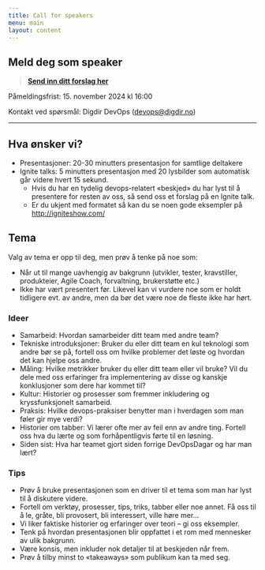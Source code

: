 ```yaml
---
title: Call for speakers
menu: main
layout: content
---
```


## Meld deg som speaker
<!-- Påmelding: https://forms.office.com/r/nSqnkY2gJr  -->

> [**Send inn ditt forslag her**](https://event.checkin.no/80101/pamelding-innlegg-devopsdagar-2024)

Påmeldingsfrist: 15. november 2024 kl 16:00

Kontakt ved spørsmål: Digdir DevOps (devops@digdir.no)

--- 



## Hva ønsker vi?
* Presentasjoner: 20-30 minutters presentasjon for samtlige deltakere
* Ignite talks: 5 minutters presentasjon med 20 lysbilder som automatisk går videre hvert 15 sekund.
  * Hvis du har en tydelig devops-relatert «beskjed» du har lyst til å presentere for resten av oss, så send oss et forslag på en Ignite talk.
  * Er du ukjent med formatet så kan du se noen gode eksempler på http://igniteshow.com/

## Tema
Valg av tema er opp til deg, men prøv å tenke på noe som:
* Når ut til mange uavhengig av bakgrunn (utvikler, tester, kravstiller, produkteier, Agile Coach, forvaltning, brukerstøtte etc.)
* Ikke har vært presentert før. Likevel kan vi vurdere noe som er holdt tidligere evt. av andre, men da bør det være noe de fleste ikke har hørt.

### Ideer
* Samarbeid: Hvordan samarbeider ditt team med andre team?
* Tekniske introduksjoner: Bruker du eller ditt team en kul teknologi som andre bør se på, fortell oss om hvilke problemer det løste og hvordan det kan hjelpe oss andre.
* Måling: Hvilke metrikker bruker du eller ditt team eller vil bruke? Vil du dele med oss erfaringer fra implementering av disse og kanskje konklusjoner som dere har kommet til?
* Kultur: Historier og prosesser som fremmer inkludering og kryssfunksjonelt samarbeid.
* Praksis: Hvilke devops-praksiser benytter man i hverdagen som man føler gir mye verdi?
* Historier om tabber: Vi lærer ofte mer av feil enn av andre ting. Fortell oss hva du lærte og som forhåpentligvis førte til en løsning.
* Siden sist: Hva har teamet gjort siden forrige DevOpsDagar og har man lært?

### Tips
* Prøv å bruke presentasjonen som en driver til et tema som man har lyst til å diskutere videre.
* Fortell om verktøy, prosesser, tips, triks, tabber eller noe annet. Få oss til å le, gråte, bli provosert, bli interessert, ville høre mer…
* Vi liker faktiske historier og erfaringer over teori – gi oss eksempler.
* Tenk på hvordan presentasjonen blir oppfattet i et rom med mennesker av ulik bakgrunn.
* Være konsis, men inkluder nok detaljer til at beskjeden når frem.
* Prøv å tilby minst to «takeaways» som publikum kan ta med seg.
